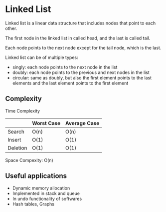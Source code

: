 # Linked List

Linked list is a linear data structure that includes nodes that point to each other.

The first node in the linked list in called head, and the last is called tail.

Each node points to the next node except for the tail node, which is the last.

Linked list can be of multiple types:

* singly: each node points to the next node in the list
* doubly: each node points to the previous and next nodes in the list
* circular: same as doubly, but also the first element points to the last elements and the last element points to the first element

## Complexity

Time Complexity

|              | Worst Case   | Average Case |
| -----------  | -----------  | -----------  |
| Search       | O(n)         | O(n)         |
| Insert       | O(1)         | O(1)         |
| Deletion     | O(1)         | O(1)         |

Space Compexity: O(n)

## Useful applications

* Dynamic memory allocation
* Implemented in stack and queue
* In undo functionality of softwares
* Hash tables, Graphs
